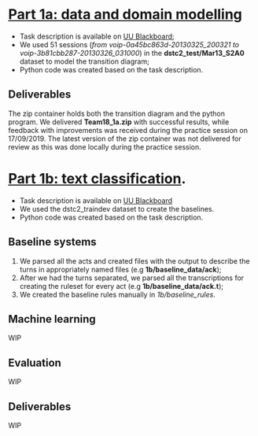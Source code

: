 # [Part 1a: data and domain modelling](https://uu.blackboard.com/webapps/blackboard/content/listContentEditable.jsp?content_id=_3274643_1&course_id=_122545_1)
* Task description is available on [UU Blackboard](https://uu.blackboard.com/webapps/blackboard/content/listContentEditable.jsp?content_id=_3274643_1&course_id=_122545_1);
* We used 51 sessions (*from voip-0a45bc863d-20130325_200321 to voip-3b81cbb287-20130326_031000*) in the **dstc2_test/Mar13_S2A0** dataset to model the transition diagram;
* Python code was created based on the task description.

## Deliverables
The zip container holds both the transition diagram and the python program.
We delivered **Team18_1a.zip** with successful results, while feedback with improvements was received during the practice session on 17/09/2019.  The latest version of the zip container was not delivered for review as this was done locally during the practice session.


# [Part 1b: text classification](https://uu.blackboard.com/webapps/blackboard/content/listContentEditable.jsp?content_id=_3274643_1&course_id=_122545_1).
* Task description is available on [UU Blackboard](https://uu.blackboard.com/webapps/blackboard/content/listContentEditable.jsp?content_id=_3274643_1&course_id=_122545_1)
* We used the dstc2_traindev dataset to create the baselines.
* Python code was created based on the task description.

## Baseline systems
1) We parsed all the acts and created files with the output to describe the turns in appropriately named files (e.g **1b/baseline_data/ack**);
2) After we had the turns separated, we parsed all the transcriptions for creating the ruleset for every act (e.g **1b/baseline_data/ack.t**);
3) We created the baseline rules manually in *1b/baseline_rules*.

## Machine learning
WIP

## Evaluation
WIP

## Deliverables
WIP
